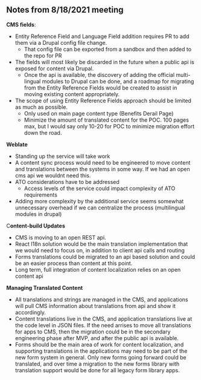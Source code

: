 ## Notes from 8/18/2021 meeting

**CMS fields**:

- Entity Reference Field and Language Field addition requires PR to add them via a Drupal config file change.
    - That config file can be exported from a sandbox and then added to the repo for PR
- The fields will most likely be discarded in the future when a public api is exposed for content via Drupal.
    - Once the api is available, the discovery of adding the official multi-lingual modules to Drupal can be done, and a roadmap for migrating from the Entity Reference Fields would be created to assist in moving existing content appropriately.
- The scope of using Entity Reference Fields approach should be limited as much as possible.
    - Only used on main page content type (Benefits Derail Page)
    - Minimize the amount of translated content for the POC. 100 pages max, but I would say only 10-20 for POC to minimize migration effort down the road.

**Weblate**

- Standing up the service will take work
- A content sync process would need to be engineered to move content and translations between the systems in some way. If we had an open cms api we wouldnt need this.
- ATO considerations have to be addressed
    - Access levels of the service could impact complexity of ATO requirements
- Adding more complexity by the additional service seems somewhat unnecessary overhead if we can centralize the process (multilingual modules in drupal)

C**ontent-build Updates**

- CMS is moving to an open REST api.
- React I18n solution would be the main translation implementation that we would need to focus on, in addition to client api calls and routing
- Forms translations could be migrated to an api based solution and could be an easier process than content at this point.
- Long term, full integration of content localization relies on an open content api

**Managing Translated Content** 

- All translations and strings are managed in the CMS, and applications will pull CMS information about translations from api and show it accordingly.
- Content translations live in the CMS, and application translations live at the code level in JSON files. If the need arrises to move all translations for apps to CMS, then the migration could be in the secondary engineering phase after MVP, and after the public api is available.
- Forms should be the main area of work for content localization, and supporting translations in the applications may need to be part of the new form system in general. Only new forms going forward could be translated, and over time a migration to the new forms library with translation support would be done for all legacy form library apps.
